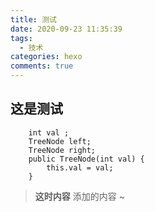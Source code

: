 ```yaml
---
title: 测试
date: 2020-09-23 11:35:39
tags: 
  - 技术
categories: hexo
comments: true
---
```


## 这是测试
```
    int val ;
    TreeNode left;
    TreeNode right;
    public TreeNode(int val) {
        this.val = val;
    }
```
>**这时内容**
添加的内容
~
